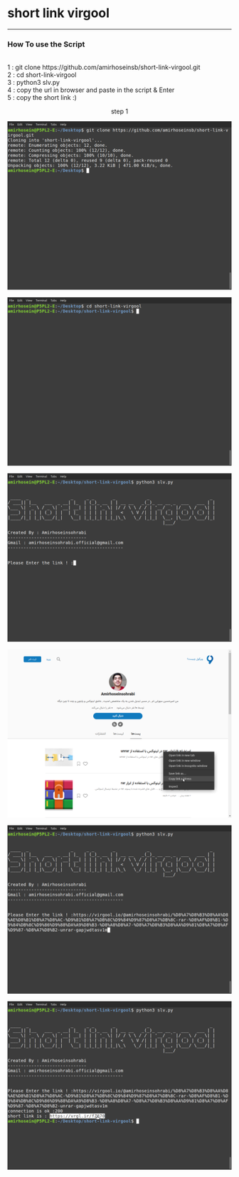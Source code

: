 # short link virgool

---
<div>

### How To use the Script
<tr>
<br>
1 : git clone https://github.com/amirhoseinsb/short-link-virgool.git
<br>
2 : cd short-link-virgool
<br>
3 : python3 slv.py
<br>
4 : copy the url in browser and paste in the script & Enter
<br>
5 : copy the short link :)
<br>
<tr>

</div>
<p align = 'center'>step 1 </p>
<p align = 'center'>
	<img src = '/slv/1.png'/>
</p>

<p align = 'center'>
	<img src = '/slv/2.png'/>
</p>

<p align = 'center'>
	<img src = '/slv/3.png'/>
</p>

<p align = 'center'>
	<img src = '/slv/4.png'/>
</p>

<p align = 'center'>
	<img src = '/slv/5.png'/>
</p>

<p align = 'center'>
	<img src = '/slv/6.png'/>
</p>
